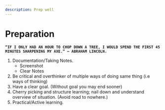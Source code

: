 ```yaml
---
description: Prep well
---
```


# Preparation

**`“IF I ONLY HAD AN HOUR TO CHOP DOWN A TREE, I WOULD SPEND THE FIRST 45 MINUTES SHARPENING MY AXE.” – ABRAHAM LINCOLN.`**

1. Documentation/Taking Notes.
   * Screenshot
   * Clear Notes
2. Be critical and overthinker of multiple ways of doing same thing \(i.e ways of thinking\)
3. Have a clear goal. \(Without goal you may end sooner\)
4. Cherry picking and structure learning; nail down and understand overview of situation. \(Avoid road to nowhere.\)
5. Practical/Active learning.

